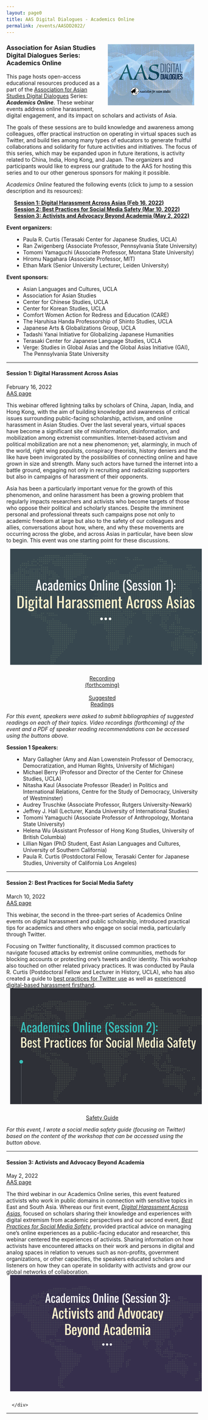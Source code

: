 ```yaml
---
layout: page0
title: AAS Digital Dialogues - Academics Online
permalink: /events/AASDD2022/
---
```


<div style>
<img src="/images/AAS_DD_logo.png" style="float:right;max-width:45%;padding: 10px 10px 10px 15px;">
</div>
<h3>Association for Asian Studies<br>Digital Dialogues Series:<br>Academics Online</h3>

<p></p>
This page hosts open-access educational resources produced as a part of the <a href="https://www.asianstudies.org/jobs-professional-resources/aas-digital-dialogues/">Association for Asian Studies Digital Dialogues</a> Series: <em><b>Academics Online</b></em>. These webinar events address online harassment, digital engagement, and its impact on scholars and activists of Asia.
<p></p>
The goals of these sessions are to build knowledge and awareness among colleagues, offer practical instruction on operating in virtual spaces such as Twitter, and build ties among many types of educators to generate fruitful collaborations and solidarity for future activities and initiatives. The focus of this series, which may be expanded upon in future iterations, is activity related to China, India, Hong Kong, and Japan. The organizers and participants would like to express our gratitude to the AAS for hosting this series and to our other generous sponsors for making it possible.
<p></p>
<em>Academics Online</em> featured the following events (click to jump to a session description and its resources):
<p></p><b>
<span style="padding-left: 20px; display:block"><a href="#1">Session 1: Digital Harassment Across Asias (Feb 16, 2022)</a><br>
<a href="#2">Session 2: Best Practices for Social Media Safety (Mar 10, 2022)</a><br>
<a href="#3">Session 3: Activists and Advocacy Beyond Academia (May 2, 2022)</a></span></b>
<p></p>
<b>Event organizers:</b>
<p></p>
<div>
<span style="padding-left: 20px; display:block">
  <ul><li>Paula R. Curtis (Terasaki Center for Japanese Studies, UCLA)</li>
  <li>Ran Zwigenberg (Associate Professor, Pennsylvania State University)</li>
  <li>Tomomi Yamaguchi (Associate Professor, Montana State University)</li>
  <li>Hiromu Nagahara (Associate Professor, MIT)</li>
  <li>Ethan Mark (Senior University Lecturer, Leiden University)</li></ul>
  </span>
  </div>
<p></p>
<b>Event sponsors:</b>
<p></p>
<div>
<span style="padding-left: 20px; display:block">
  <ul><li>Asian Languages and Cultures, UCLA</li>
  <li>Association for Asian Studies</li>
  <li>Center for Chinese Studies, UCLA</li>
  <li>Center for Korean Studies, UCLA</li>
  <li>Comfort Women Action for Redress and Education (CARE)</li>
  <li>The Haruhisa Handa Professorship of Shinto Studies, UCLA</li>
  <li>Japanese Arts & Globalizations Group, UCLA</li>
  <li>Tadashi Yanai Initiative for Globalizing Japanese Humanities</li>
  <li>Terasaki Center for Japanese Language Studies, UCLA</li>
  <li>Verge: Studies in Global Asias and the Global Asias Initiative (GAI), The Pennsylvania State University</li></ul>
  </span>
  </div>
<p></p>
<hr>
<section id="1">
<div class="outerDiv5545">
  <div class="leftDiv5545">
  <h4><b>Session 1: Digital Harassment Across Asias</b></h4>
  February 16, 2022<br>
  <a href="https://www.asianstudies.org/jobs-professional-resources/aas-digital-dialogues/academics-online-digital-harassment-across-asias/">AAS page</a>
  <p></p>
  This webinar offered lightning talks by scholars of China, Japan, India, and Hong Kong, with the aim of building knowledge and awareness of critical issues surrounding public-facing scholarship, activism, and online harassment in Asian Studies. Over the last several years, virtual spaces have become a significant site of misinformation, disinformation, and mobilization among extremist communities. Internet-based activism and political mobilization are not a new phenomenon; yet, alarmingly, in much of the world, right wing populists, conspiracy theorists, history deniers and the like have been invigorated by the possibilities of connecting online and have grown in size and strength. Many such actors have turned the internet into a battle ground, engaging not only in recruiting and radicalizing supporters but also in campaigns of harassment of their opponents.
  <p></p>Asia has been a particularly important venue for the growth of this phenomenon, and online harassment has been a growing problem that regularly impacts researchers and activists who become targets of those who oppose their political and scholarly stances. Despite the imminent personal and professional threats such campaigns pose not only to academic freedom at large but also to the safety of our colleagues and allies, conversations about how, where, and why these movements are occurring across the globe, and across Asias in particular, have been slow to begin. This event was one starting point for these discussions.
  <p></p>
  </div>
  <div class="rightDiv5545">
        <div style>
        <img src="/images/AASDDS1.png" style="float:center;max-width:100%;padding: 0px 10px 10px 10px;">
        </div><p></p>
        <p></p>
        <center>
        <a href="https://www.asianstudies.org/jobs-professional-resources/aas-digital-dialogues/academics-online-digital-harassment-across-asias/" class="btn btn-primary outline" role="button"> Recording<br>(forthcoming)</a><br>&nbsp;<br>
        <a href="/docs/2022_AASDD1_Bib.pdf" class="btn btn-primary outline" role="button">Suggested<br>Readings</a>
        </center>
      <p></p>
      <p></p>
      <em>For this event, speakers were asked to submit bibliographies of suggested readings on each of their topics. Video recordings (forthcoming) of the event and a PDF of speaker reading recommendations can be accessed using the buttons above.</em>
      <p></p>
    </div>
</div>
<b>Session 1 Speakers:</b>
<p></p>
<span style="padding-left: 20px; display:block">
    <ul><li>Mary Gallagher (Amy and Alan Lowenstein Professor of Democracy, Democratization, and Human Rights, University of Michigan)</li>
    <li>Michael Berry (Professor and Director of the Center for Chinese Studies, UCLA)</li>
    <li>Nitasha Kaul (Associate Professor (Reader) in Politics and International Relations, Centre for the Study of Democracy, University of Westminster)</li>
    <li>Audrey Truschke (Associate Professor, Rutgers University-Newark)</li>
    <li>Jeffrey J. Hall (Lecturer, Kanda University of International Studies)</li>
    <li>Tomomi Yamaguchi (Associate Professor of Anthropology, Montana State University)</li>
    <li>Helena Wu (Assistant Professor of Hong Kong Studies, University of British Columbia)</li>
    <li>Lillian Ngan (PhD Student, East Asian Languages and Cultures, University of Southern California)</li>
    <li>Paula R. Curtis (Postdoctoral Fellow, Terasaki Center for Japanese Studies, University of California Los Angeles)</li></ul></span>
</section>
<hr>
<section id="2">
<div class="outerDiv5545">
  <div class="leftDiv5545">
    <h4><b>Session 2: Best Practices for Social Media Safety</b></h4>
    March 10, 2022<br>
    <a href="https://www.asianstudies.org/jobs-professional-resources/aas-digital-dialogues/academics-online-best-practices-for-social-media-safety/">AAS page</a>
    <p></p>
    This webinar, the second in the three-part series of Academics Online events on digital harassment and public scholarship, introduced practical tips for academics and others who engage on social media, particularly through Twitter.
    <p></p>
    Focusing on Twitter functionality, it discussed common practices to navigate focused attacks by extremist online communities, methods for blocking accounts or protecting one’s tweets and/or identity. This workshop also touched on other related privacy practices. It was conducted by Paula R. Curtis (Postdoctoral Fellow and Lecturer in History, UCLA), who has also created a guide to <a href="http://prcurtis.com/docs/twitterguide/">best practices for Twitter use</a> as well as <a href="https://apjjf.org/2021/22/Curtis.html">experienced digital-based harassment firsthand</a>.
    </div>
  <div class="rightDiv5545">
        <div style>
        <img src="/images/AASDDS2.png" style="float:center;max-width:100%;padding: 0px 10px 10px 10px;">
        </div><p></p>
        <p></p>
      <center>
      <a href="/docs/twitterguide2/" class="btn btn-primary outline" role="button">Safety Guide<br></a></center>
      <p></p>
      <p></p>
      <em>For this event, I wrote a social media safety guide (focusing on Twitter) based on the content of the workshop that can be accessed using the button above.</em>
      <p></p>
      </div>
  </div>
</section>
<hr>
<section id="3">
<div class="outerDiv5545">
  <div class="leftDiv5545">
    <h4><b>Session 3: Activists and Advocacy Beyond Academia</b></h4>
    May 2, 2022<br>
    <a href="https://www.asianstudies.org/jobs-professional-resources/aas-digital-dialogues/activists-and-advocacy-beyond-academia/">AAS page</a>
    <p></p>
    The third webinar in our Academics Online series, this event featured activists who work in public domains in connection with sensitive topics in East and South Asia. Whereas our first event, <em><a href="https://www.asianstudies.org/jobs-professional-resources/aas-digital-dialogues/academics-online-digital-harassment-across-asias/">Digital Harassment Across Asias</a></em>, focused on scholars sharing their knowledge and experiences with digital extremism from academic perspectives and our second event, <em><a href="https://www.asianstudies.org/jobs-professional-resources/aas-digital-dialogues/academics-online-best-practices-for-social-media-safety/">Best Practices for Social Media Safety</a></em>, provided practical advice on managing one’s online experiences as a public-facing educator and researcher, this webinar centered the experiences of activists. Sharing information on how activists have encountered attacks on their work and persons in digital and analog spaces in relation to venues such as non-profits, government organizations, or other capacities, the speakers educated scholars and listeners on how they can operate in solidarity with activists and grow our global networks of collaboration.
    </div>
  <div class="rightDiv5545">
        <div style>
        <img src="/images/AASDDS3.png" style="float:center;max-width:100%;padding: 0px 10px 10px 10px;">
        </div><p></p>
        <p></p>

      </div>
  </div>
</section>
<hr>
